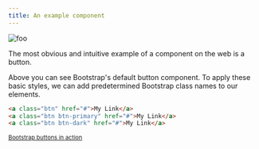 ```yaml
---
title: An example component
---
```


![foo](/buttons.png "Bootstrap buttons")

The most obvious and intuitive example of a component on the web is a button.

Above you can see Bootstrap's default button component. To apply these basic styles, we can add predetermined Bootstrap class names to our elements.

~~~html
<a class="btn" href="#">My Link</a>
<a class="btn btn-primary" href="#">My Link</a>
<a class="btn btn-dark" href="#">My Link</a>
~~~

<small>[Bootstrap buttons in action](https://getbootstrap.com/docs/5.3/examples/buttons/)</small>